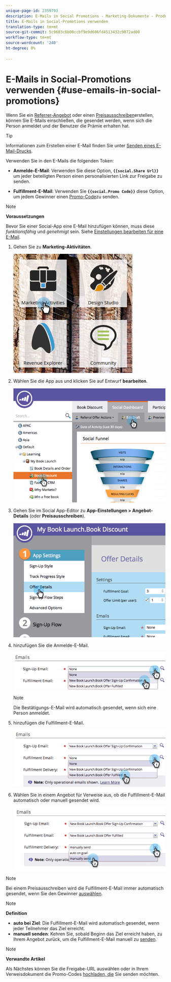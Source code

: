 ```yaml
---
unique-page-id: 2359793
description: E-Mails in Social Promotions - Marketing-Dokumente - Produktdokumentation
title: E-Mails in Social-Promotions verwenden
translation-type: tm+mt
source-git-commit: 5c9683c6b00ccbf9e9d606fd4513432c9872ad00
workflow-type: tm+mt
source-wordcount: '240'
ht-degree: 0%

---
```



# E-Mails in Social-Promotions verwenden {#use-emails-in-social-promotions}

Wenn Sie ein [Referrer-Angebot](../../../../product-docs/demand-generation/social/referral-offers/create-a-referral-offer.md) oder einen [Preisausschreiben](../../../../product-docs/demand-generation/social/sweepstakes/create-sweepstakes.md)erstellen, können Sie E-Mails einschließen, die gesendet werden, wenn sich die Person anmeldet und der Benutzer die Prämie erhalten hat.

>[!TIP]
>
>Informationen zum Erstellen einer E-Mail finden Sie unter [Senden eines E-Mail-Drucks](../../../../getting-started/quick-wins/send-an-email.md).

Verwenden Sie in den E-Mails die folgenden Token:

* **Anmelde-E-Mail**: Verwenden Sie diese Option, **`{{social.Share Url}}`** um jeder beteiligten Person einen personalisierten Link zur Freigabe zu senden.

* **Fulfillment-E-Mail**: Verwenden Sie **`{{social.Promo Code}}`** diese Option, um jedem Gewinner einen [Promo-Code](use-promo-codes-for-offer-fulfillment.md)zu senden.

>[!NOTE]
>
>**Voraussetzungen**
>
>Bevor Sie einer Social-App eine E-Mail hinzufügen können, muss diese *funktionsfähig* und *genehmigt* sein. Siehe [Einstellungen bearbeiten für eine E-Mail](../../../../product-docs/email-marketing/general/functions-in-the-editor/make-an-email-operational.md).

1. Gehen Sie zu **Marketing-Aktivitäten**.

   ![](assets/ma.png)

1. Wählen Sie die App aus und klicken Sie auf Entwurf **bearbeiten**.

   ![](assets/image2014-9-19-16-3a12-3a33.png)

1. Gehen Sie im Social App-Editor zu **App-Einstellungen > Angebot-Details** (oder **Preisausschreiben**).

   ![](assets/image2014-9-19-16-3a12-3a41.png)

1. hinzufügen Sie die Anmelde-E-Mail.

   ![](assets/image2014-9-19-16-3a12-3a49.png)

   >[!NOTE]
   >
   >Die Bestätigungs-E-Mail wird automatisch gesendet, wenn sich eine Person anmeldet.

1. hinzufügen die Fulfillment-E-Mail.

   ![](assets/image2014-9-19-16-3a15-3a26.png)

1. Wählen Sie in einem Angebot für Verweise aus, ob die Fulfillment-E-Mail automatisch oder manuell gesendet wird.

   ![](assets/image2014-9-19-16-3a15-3a36.png)

>[!NOTE]
>
>Bei einem Preisausschreiben wird die Fulfillment-E-Mail immer automatisch gesendet, wenn Sie den Gewinner [auswählen](../../../../product-docs/demand-generation/social/sweepstakes/select-sweepstakes-winners.md).

>[!NOTE]
>
>**Definition**
>
>* **auto bei Ziel**: Die Fulfillment-E-Mail wird automatisch gesendet, wenn jeder Teilnehmer das Ziel erreicht.
>* **manuell senden**: Kehren Sie, sobald Beginn das Ziel erreicht haben, zu Ihrem Angebot zurück, um die Fulfillment-E-Mail manuell zu [senden](../../../../product-docs/demand-generation/social/referral-offers/send-referral-offer-fulfillment-email.md).

>



>[!NOTE]
>
>**Verwandte Artikel**
>
>Als Nächstes können Sie die Freigabe-URL [](choose-the-share-url-for-a-social-app.md) auswählen oder in Ihrem Verweisdokument die Promo-Codes [hochladen, die](use-promo-codes-for-offer-fulfillment.md) Sie senden möchten.

